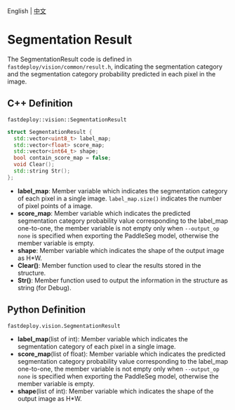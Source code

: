 English | [中文](segmentation_result_CN.md)
# Segmentation Result

The SegmentationResult code is defined in `fastdeploy/vision/common/result.h`, indicating the segmentation category and the segmentation category probability predicted in each pixel in the image.

## C++ Definition

``fastdeploy::vision::SegmentationResult``

```c++
struct SegmentationResult {
  std::vector<uint8_t> label_map;
  std::vector<float> score_map;
  std::vector<int64_t> shape;
  bool contain_score_map = false;
  void Clear();
  std::string Str();
};
```

- **label_map**: Member variable which indicates the segmentation category of each pixel in a single image. `label_map.size()` indicates the number of pixel points of a image.
- **score_map**: Member variable which indicates the predicted segmentation category probability value corresponding to the label_map one-to-one, the member variable is not empty only when `--output_op none` is specified when exporting the PaddleSeg model, otherwise the member variable is empty.
- **shape**: Member variable which indicates the shape of the output image as H\*W.
- **Clear()**: Member function used to clear the results stored in the structure.
- **Str()**: Member function used to output the information in the structure as string (for Debug).

## Python Definition

`fastdeploy.vision.SegmentationResult`

- **label_map**(list of int): Member variable which indicates the segmentation category of each pixel in a single image.
- **score_map**(list of float): Member variable which indicates the predicted segmentation category probability value corresponding to the label_map one-to-one, the member variable is not empty only when `--output_op none` is specified when exporting the PaddleSeg model, otherwise the member variable is empty.
- **shape**(list of int): Member variable which indicates the shape of the output image as H\*W.
